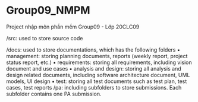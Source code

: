 # Group09_NMPM
Project nhập môn phần mềm Group09 - Lớp 20CLC09

/src: used to store source code

/docs: used to store documentations, which has the following folders
	▪ management: storing planning documents, reports (weekly report, project
	status report, etc.)
	▪ requirements: storing all requirements, including vision document and use
	cases
	▪ analysis and design: storing all analysis and design related documents,
	including software architecture document, UML models, UI design
	▪ test: storing all test documents such as test plan, test cases, test reports
/pa: including subfolders to store submissions. Each subfolder contains one PA
submission.
